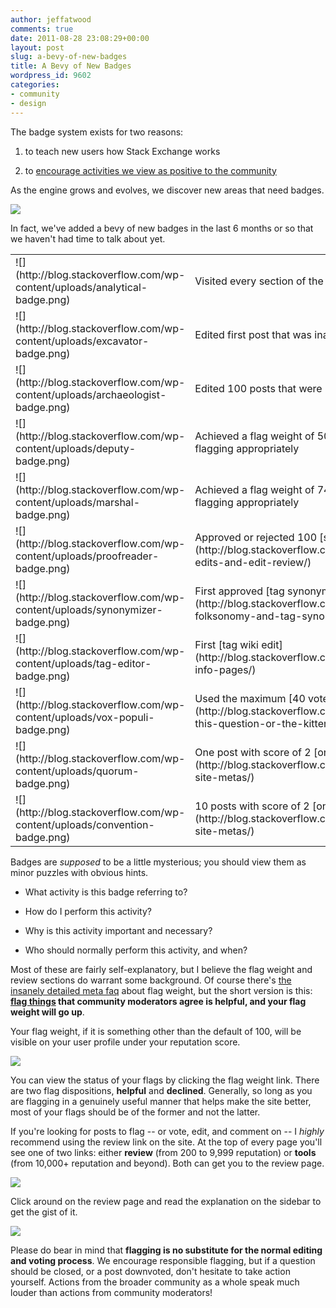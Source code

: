 ```yaml
---
author: jeffatwood
comments: true
date: 2011-08-28 23:08:29+00:00
layout: post
slug: a-bevy-of-new-badges
title: A Bevy of New Badges
wordpress_id: 9602
categories:
- community
- design
---
```


The badge system exists for two reasons:





  1. to teach new users how Stack Exchange works

  2. to [encourage activities we view as positive to the community](http://blog.stackoverflow.com/2009/12/badges-positive-only/)


As the engine grows and evolves, we discover new areas that need badges.

[![](http://blog.stackoverflow.com/wp-content/uploads/nerd-badges.jpg)](http://www.nerdmeritbadges.com/)

In fact, we've added a bevy of new badges in the last 6 months or so that we haven't had time to talk about yet.

<table width="600" >

<tr >
<td >
![](http://blog.stackoverflow.com/wp-content/uploads/analytical-badge.png)

</td>
<td >
Visited every section of the FAQ

</td></tr>

<tr >
<td >
![](http://blog.stackoverflow.com/wp-content/uploads/excavator-badge.png)

</td>
<td >
Edited first post that was inactive for 6 months

</td></tr>

<tr >
<td >
![](http://blog.stackoverflow.com/wp-content/uploads/archaeologist-badge.png)

</td>
<td >
Edited 100 posts that were inactive for 6 months

</td></tr>

<tr >
<td >
![](http://blog.stackoverflow.com/wp-content/uploads/deputy-badge.png)

</td>
<td >
Achieved a flag weight of 500 by reviewing and flagging appropriately

</td></tr>

<tr >
<td >
![](http://blog.stackoverflow.com/wp-content/uploads/marshal-badge.png)

</td>
<td >
Achieved a flag weight of 749 by reviewing and flagging appropriately

</td></tr>

<tr >
<td >
![](http://blog.stackoverflow.com/wp-content/uploads/proofreader-badge.png)

</td>
<td >
Approved or rejected 100 [suggested edits](http://blog.stackoverflow.com/2011/02/suggested-edits-and-edit-review/)

</td></tr>

<tr >
<td >
![](http://blog.stackoverflow.com/wp-content/uploads/synonymizer-badge.png)

</td>
<td >
First approved [tag synonym](http://blog.stackoverflow.com/2010/08/tag-folksonomy-and-tag-synonyms/)

</td></tr>

<tr >
<td >
![](http://blog.stackoverflow.com/wp-content/uploads/tag-editor-badge.png)

</td>
<td >
First [tag wiki edit](http://blog.stackoverflow.com/2010/08/new-tag-info-pages/)

</td></tr>

<tr >
<td >
![](http://blog.stackoverflow.com/wp-content/uploads/vox-populi-badge.png)

</td>
<td >
Used the maximum [40 votes in a day](http://blog.stackoverflow.com/2011/05/vote-for-this-question-or-the-kitten-gets-it/)

</td></tr>

<tr >
<td >
![](http://blog.stackoverflow.com/wp-content/uploads/quorum-badge.png)

</td>
<td >
One post with score of 2 [on meta](http://blog.stackoverflow.com/2010/07/new-per-site-metas/)

</td></tr>

<tr >
<td >
![](http://blog.stackoverflow.com/wp-content/uploads/convention-badge.png)

</td>
<td >
10 posts with score of 2 [on meta](http://blog.stackoverflow.com/2010/07/new-per-site-metas/)

</td></tr>

</table>

Badges are _supposed_ to be a little mysterious; you should view them as minor puzzles with obvious hints.





  * What activity is this badge referring to?

  * How do I perform this activity?

  * Why is this activity important and necessary?

  * Who should normally perform this activity, and when?


Most of these are fairly self-explanatory, but I believe the flag weight and review sections do warrant some background. Of course there's [the insanely detailed meta faq](http://meta.stackoverflow.com/questions/80170/what-is-flag-weight) about flag weight, but the short version is this: **[flag things](http://blog.stackoverflow.com/2011/01/improved-flagging/) that community moderators agree is helpful, and your flag weight will go up**.

Your flag weight, if it is something other than the default of 100, will be visible on your user profile under your reputation score.

![](http://blog.stackoverflow.com/wp-content/uploads/flag-weight-profile.png)

You can view the status of your flags by clicking the flag weight link. There are two flag dispositions, **helpful** and **declined**. Generally, so long as you are flagging in a genuinely useful manner that helps make the site better, most of your flags should be of the former and not the latter.

If you're looking for posts to flag -- or vote, edit, and comment on -- I _highly_ recommend using the review link on the site. At the top of every page you'll see one of two links: either **review** (from 200 to 9,999 reputation) or **tools** (from 10,000+ reputation and beyond). Both can get you to the review page.

![](http://blog.stackoverflow.com/wp-content/uploads/review-link.png)

Click around on the review page and read the explanation on the sidebar to get the gist of it. 

![](http://blog.stackoverflow.com/wp-content/uploads/review-answer-flag.png)

Please do bear in mind that **flagging is no substitute for the normal editing and voting process**. We encourage responsible flagging, but if a question should be closed, or a post downvoted, don't hesitate to take action yourself. Actions from the broader community as a whole speak much louder than actions from community moderators!
